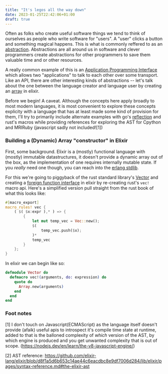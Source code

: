 ```yaml
---
title: "It's legos all the way down"
date: 2023-01-25T22:42:06+01:00
draft: true
---
```


Often as folks who create useful software things we tend to think of ourselves as people who write software for "users". A "user" clicks a button and
something magical happens. This is what is commonly reffered to as an [abstraction](https://en.wikipedia.org/wiki/Abstraction_(computer_science)).
Abstractions are all around us in software and clever programmers create abstractions for other programmers to save them valuable time and or other resources.

A really common example of this is an [Application Programming Interface](https://en.wikipedia.org/wiki/API) which allows two "applications" to talk to each other over
some transport. Like an API, there are other interesting kinds of abstractions -- let's talk about the one between the language creator and language user by creating an
[array](https://en.wikipedia.org/wiki/Array_(data_structure)) in elixir.

Before we begin! A caveat. Although the concepts here apply broadly to most modern languages, it is most convenient to explore these concepts explicity with a language that has at least
made some kind of provision for them, I'll try to primarily include alternate examples with go's [reflection](https://go.dev/blog/laws-of-reflection) and rust's macros while providing references
for exploring the AST for Cpython and MRIRuby (javascript sadly not included![1])

### Building a (Dynamic) Array "constructor" in Elixir

First, some background. Elixir is a (mostly) functional language with (mostly) immutable datastructures, it doesn't provide a dynamic array out of the box, as the implementation of one
requires internally mutable state. If you _really_ need one though, you can reach into the [erlang stdlib](https://www.erlang.org/doc/man/array.html).

For this we're going to piggyback of the rust standard library's [Vector](https://doc.rust-lang.org/std/vec/struct.Vec.html) and 
creating a [foreign function interface](https://en.wikipedia.org/wiki/Foreign_function_interface) in elixir by re-creating rust's `vec!` macro api. 
Here's a simplified version pull straight from the rust book of what this looks like:

```rust
#[macro_export]
macro_rules! vec {
    ( $( $x:expr ),* ) => {
        {
            let mut temp_vec = Vec::new();
            $(
                temp_vec.push($x);
            )*
            temp_vec
        }
    };
}

```

In elixir we can begin like so:

```elixir
defmodule Vector do
  defmacro vec!(arguments, do: expression) do
    quote do
      Array.new(arguments)
    end
  end
end
```

### Foot notes

[1] I don't touch on Javascript(ECMAScript) as the language itself doesn't provide (afaik) useful apis to introspect it's compile time state at  runtime,
added to that is the balloned complexity of _which_ version of the AST, by which engine is produced and you get unwanted complexity that is out of scope.
(<https://nodejs.dev/en/learn/the-v8-javascript-engine/>)

[2] AST reference: https://github.com/elixir-lang/elixir/blob/d8f1a5d6b653c14ae44c6eacdbc8e9df7006d284/lib/elixir/pages/syntax-reference.md#the-elixir-ast
